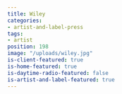 ```yaml
---
title: Wiley
categories:
- artist-and-label-press
tags:
- artist
position: 198
image: "/uploads/wiley.jpg"
is-client-featured: true
is-home-featured: true
is-daytime-radio-featured: false
is-artist-and-label-featured: true
---
```


